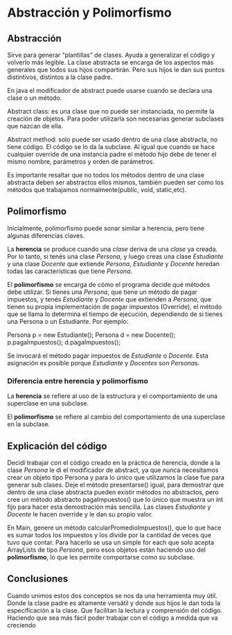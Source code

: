 # Abstracción y Polimorfismo

## Abstracción
Sirve para generar “plantillas” de clases. Ayuda a generalizar el código y volverlo más legible. La clase abstracta se encarga de los aspectos más generales que todos sus hijos compartirán. Pero sus hijos le dan sus puntos distintivos, distintos a la clase padre.

En java el modificador de abstract puede usarse cuando se declara una clase o un método. 

Abstract class: es una clase que no puede ser instanciada, no permite la creación de objetos. Para poder utilizarla son necesarias generar subclases que nazcan de ella.

Abstract method: solo puede ser usado dentro de una clase abstracta, no tiene código. El código se lo da la subclase. Al igual que cuando se hace cualquier override de una instancia padre el método hijo debe de tener el mismo nombre, parámetros y orden de parámetros.

Es importante resaltar que no todos los métodos dentro de una clase abstracta deben ser abstractos ellos mismos, también pueden ser como los métodos que trabajamos normalmente(public, void, static,etc). 


## Polimorfismo
Inicialmente, polimorfismo puede sonar similar a herencia, pero tiene algunas diferencias claves. 

La **herencia** se produce cuando una *clase* deriva de una *clase* ya creada. Por lo tanto, si tenés una clase *Persona*, y luego creas una clase *Estudiante* y una clase *Docente* que extiende *Persona*, *Estudiante* y *Docente* heredan todas las características que tiene *Persona*.

El **polimorfismo** se encarga de cómo el programa decide qué métodos debe utilizar. Si tienes una *Persona*, que tiene un método de pagar impuestos, y tenés *Estudiante* y *Docente* que extienden a *Persona*, que tienen su propia implementación de pagar impuestos (Override), el método que se llama lo determina el tiempo de ejecución, dependiendo de si tienes una Persona o un Estudiante. Por ejemplo:

Persona p = new Estudiante();
Persona d = new Docente();
p.pagaImpuestos();
d.pagaImpuestos();

Se invocará el método pagar impuestos de *Estudiante* o *Docente*. Esta asignación es posible porque *Estudiante* y *Docentes* son *Persona*s.

### Diferencia entre herencia y polimorfismo
La **herencia** se refiere al uso de la estructura y el comportamiento de una superclase en una subclase.

El **polimorfismo** se refiere al cambio del comportamiento de una superclase en la subclase.

## Explicación del código
Decidí trabajar con el código creado en la práctica de herencia, donde a la clase *Persona* le di el modificador de abstract, ya que nunca necesitamos crear un objeto tipo Persona y para lo único que utilizamos la clase fue para generar sub clases. 
Deje el método presentarse() igual, para demostrar que dentro de una clase abstracta pueden existir métodos no abstractos, pero cree un método abstracto pagaImpuestos() que lo único que muestra un int fijo para hacer esta demostración más sencilla. Las clases *Estudiante* y *Docente* le hacen override y le dan su propio valor.

En Main, genere un método calcularPromedioImpuestos(), que lo que hace es sumar todos los impuestos y los divide por la cantidad de veces que tuvo que contar. Para hacerlo se usa un simple for each que solo acepta ArrayLists de tipo *Persona*, pero esos objetos están haciendo uso del **polimorfismo**, lo que les permite comportarse como su subclase.

## Conclusiones
Cuando unimos estos dos conceptos se nos da una herramienta muy útil. Donde la clase padre es altamente versátil y donde sus hijos le dan toda la especificación a la clase. Que facilitan la lectura y comprensión del código. Haciendo que sea más fácil poder trabajar con el código a medida que va creciendo